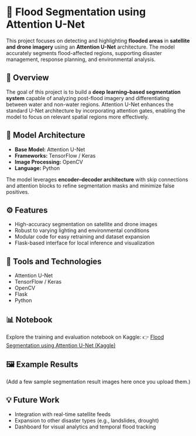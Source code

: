 # 🌊 Flood Segmentation using Attention U-Net

This project focuses on detecting and highlighting **flooded areas** in **satellite and drone imagery** using an **Attention U-Net** architecture. The model accurately segments flood-affected regions, supporting disaster management, response planning, and environmental analysis.

## 🚀 Overview

The goal of this project is to build a **deep learning–based segmentation system** capable of analyzing post-flood imagery and differentiating between water and non-water regions. Attention U-Net enhances the standard U-Net architecture by incorporating attention gates, enabling the model to focus on relevant spatial regions more effectively.

## 🧠 Model Architecture

* **Base Model:** Attention U-Net
* **Frameworks:** TensorFlow / Keras
* **Image Processing:** OpenCV
* **Language:** Python

The model leverages **encoder–decoder architecture** with skip connections and attention blocks to refine segmentation masks and minimize false positives.

## ⚙️ Features

* High-accuracy segmentation on satellite and drone images
* Robust to varying lighting and environmental conditions
* Modular code for easy retraining and dataset expansion
* Flask-based interface for local inference and visualization

## 📂 Tools and Technologies

* Attention U-Net
* TensorFlow / Keras
* OpenCV
* Flask
* Python

## 📊 Notebook

Explore the training and evaluation notebook on Kaggle:
👉 [Flood Segmentation using Attention U-Net (Kaggle)](https://www.kaggle.com/code/k214744nizamuldin/unet-flood-segmentation)

## 🖼️ Example Results

(Add a few sample segmentation result images here once you upload them.)

## 💡 Future Work

* Integration with real-time satellite feeds
* Expansion to other disaster types (e.g., landslides, drought)
* Dashboard for visual analytics and temporal flood tracking



